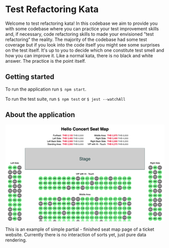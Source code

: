# Test Refactoring Kata

Welcome to test refactoring kata! In this codebase we aim to provide you with some codebase where you can practice your test improvement skills and, if necessary, code refactoring skills to made your envisioned "test refactoring" the reality. The majority of the codebase had some test coverage but if you look into the code itself you might see some surprises on the test itself. It's up to you to decide which one constitute test smell and how you can improve it. Like a normal kata, there is no black and white answer. The practice is the point itself.

## Getting started

To run the application run `$ npm start`. 

To run the test suite, run `$ npm test` or `$ jest --watchAll`

## About the application

![Hello Seat Screenshot](/app-screenshot.png "Hello Seat")

This is an example of simple partial - finished seat map page of a ticket website. Currently there is no interaction of sorts yet, just pure data rendering.